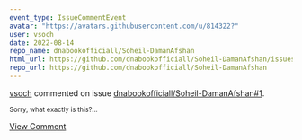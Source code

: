 ```yaml
---
event_type: IssueCommentEvent
avatar: "https://avatars.githubusercontent.com/u/814322?"
user: vsoch
date: 2022-08-14
repo_name: dnabookofficiall/Soheil-DamanAfshan
html_url: https://github.com/dnabookofficiall/Soheil-DamanAfshan/issues/1
repo_url: https://github.com/dnabookofficiall/Soheil-DamanAfshan
---
```


<a href='https://github.com/vsoch' target='_blank'>vsoch</a> commented on issue <a href='https://github.com/dnabookofficiall/Soheil-DamanAfshan/issues/1' target='_blank'>dnabookofficiall/Soheil-DamanAfshan#1</a>.

<small>Sorry, what exactly is this?...</small>

<a href='https://github.com/dnabookofficiall/Soheil-DamanAfshan/issues/1' target='_blank'>View Comment</a>